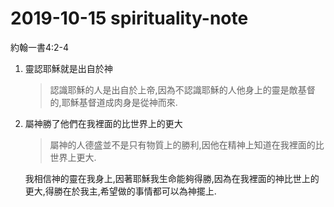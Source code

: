 # 2019-10-15 spirituality-note

約翰一書4:2-4

1. 靈認耶穌就是出自於神

   > 認識耶穌的人是出自於上帝,因為不認識耶穌的人他身上的靈是敵基督的,耶穌基督道成肉身是從神而來.

2. 屬神勝了他們在我裡面的比世界上的更大

   > 屬神的人德盛並不是只有物質上的勝利,因他在精神上知道在我裡面的比世界上更大.

   我相信神的靈在我身上,因著耶穌我生命能夠得勝,因為在我裡面的神比世上的更大,得勝在於我主,希望做的事情都可以為神擺上.

